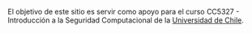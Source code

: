 El objetivo de este sitio es servir como apoyo para el curso CC5327 - Introducción a la Seguridad Computacional de la [Universidad de Chile](https://uchile.cl).
